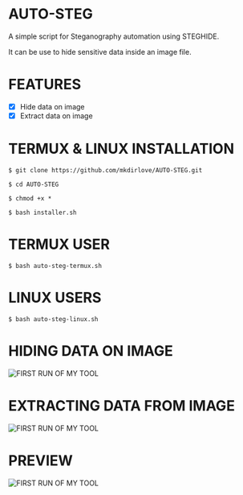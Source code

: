 # AUTO-STEG
A simple script for Steganography automation using STEGHIDE.

It can be use to hide sensitive data inside an image file.
#
# FEATURES

- [x] Hide data on image
- [x] Extract data on image
#
# TERMUX & LINUX INSTALLATION

`$ git clone https://github.com/mkdirlove/AUTO-STEG.git`

`$ cd AUTO-STEG`

`$ chmod +x *`

`$ bash installer.sh`
#
# TERMUX USER

`$ bash auto-steg-termux.sh`
#
# LINUX USERS

`$ bash auto-steg-linux.sh`
#
# HIDING DATA ON IMAGE
![FIRST RUN OF MY TOOL](https://github.com/mkdirlove/AUTO-STEG/blob/master/embed.gif)
#
# EXTRACTING DATA FROM IMAGE
![FIRST RUN OF MY TOOL](https://github.com/mkdirlove/AUTO-STEG/blob/master/extract.gif)
#
# PREVIEW
![FIRST RUN OF MY TOOL](https://github.com/mkdirlove/AUTO-STEG/blob/master/1.png)
